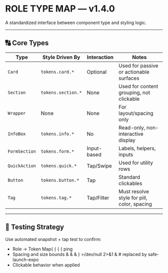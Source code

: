 # ROLE TYPE MAP — v1.4.0

A standardized interface between component type and styling logic.

---

## 🔠 Core Types

| Type            | Style Driven By         | Interaction | Notes |
|-----------------|-------------------------|-------------|-------|
| `Card`          | `tokens.card.*`         | Optional    | Used for passive or actionable surfaces |
| `Section`       | `tokens.section.*`      | None        | Used for content grouping, not clickable |
| `Wrapper`       | None                    | None        | For layout/spacing only |
| `InfoBox`       | `tokens.info.*`         | No          | Read-only, non-interactive display |
| `FormSection`   | `tokens.form.*`         | Input-based | Labels, helpers, inputs |
| `QuickAction`   | `tokens.quick.*`        | Tap/Swipe   | Used for utility rows |
| `Button`        | `tokens.button.*`       | Tap         | Standard clickables |
| `Tag`           | `tokens.tag.*`          | Tap/Filter  | Must resolve style for pill, color, spacing |

---

## 🧪 Testing Strategy

Use automated snapshot + tap test to confirm:
- Role → Token Map{ { { { ping
- Spacing and size bounds & &  & } >/dev/null 2>&1 & # replaced by safe-launch-expo
- Clickable behavior when applied
